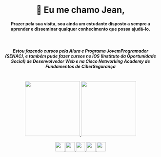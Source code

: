 <div align=center>
  <h1>
  👋 Eu me chamo Jean, 
  </h1>
</div>

<div align=center>
  <h4>
  Prazer pela sua visita, sou ainda um estudante disposto a sempre a aprender e disseminar qualquer conhecimento que possa ajudá-lo.
  </h2><br>
</div>

<div align=center>
  <h5>
  Estou fazendo cursos pela Alura e Programa JovemProgramador (SENAC), e também pude fazer cursos no IOS (Instituto da Oportunidade Social) de Desenvolvedor Web e na Cisco Networking Academy de Fundamentos de CiberSegurança
  </h3><br>
</div>

<div align=center>
  <a href="https://github.com/seu-usuário-aqui">
  <img height="180em" src="https://github-readme-stats.vercel.app/api/top-langs/?username=JeanRVitorio&layout=compact&langs_count=7&theme=dark"/>
  <img height="180em" src="https://github-readme-stats.vercel.app/api?username=JeanRVitorio&show_icons=true&theme=dark&include_all_commits=true&count_private=true"/>
  <br>
</div>

<div align=center><br>
  <img height=30 weight=40 src="https://cdn.jsdelivr.net/gh/devicons/devicon/icons/html5/html5-original.svg"/>
  <img height=30 weight=40 src="https://cdn.jsdelivr.net/gh/devicons/devicon/icons/css3/css3-original.svg"/>
  <img height=30 weight=40 src="https://cdn.jsdelivr.net/gh/devicons/devicon/icons/bootstrap/bootstrap-original.svg" />
  <img height=30 weight=40 src="https://cdn.jsdelivr.net/gh/devicons/devicon/icons/javascript/javascript-original.svg"/>
  <img height=30 weight=40 src="https://cdn.jsdelivr.net/gh/devicons/devicon/icons/react/react-original.svg"/>                      
</div>
